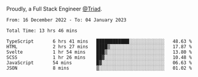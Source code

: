 Proudly, a Full Stack Engineer [@Triad](https://github.com/Triad-Behavioral-Health).
<!--START_SECTION:waka-->

```text
From: 16 December 2022 - To: 04 January 2023

Total Time: 13 hrs 46 mins

TypeScript       6 hrs 41 mins   ████████████░░░░░░░░░░░░░   48.63 %
HTML             2 hrs 27 mins   ████▒░░░░░░░░░░░░░░░░░░░░   17.87 %
Svelte           1 hr 54 mins    ███▒░░░░░░░░░░░░░░░░░░░░░   13.80 %
SCSS             1 hr 26 mins    ██▓░░░░░░░░░░░░░░░░░░░░░░   10.48 %
JavaScript       54 mins         █▓░░░░░░░░░░░░░░░░░░░░░░░   06.63 %
JSON             8 mins          ▒░░░░░░░░░░░░░░░░░░░░░░░░   01.02 %
```

<!--END_SECTION:waka-->

